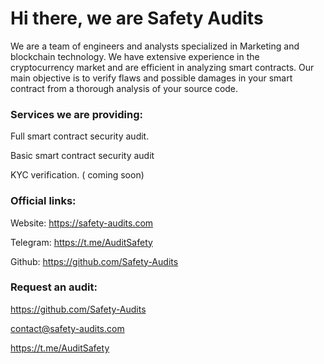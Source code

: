 # Hi there, we are Safety Audits



  We are a team of engineers and analysts specialized in Marketing and blockchain technology. 
We have extensive experience in the cryptocurrency market and are efficient in analyzing smart contracts.
Our main objective is to verify flaws and possible damages in your smart contract from a thorough analysis of your source code.


### Services we are providing:



Full smart contract security audit.

Basic smart contract security audit

KYC verification. ( coming soon)

### Official links:



Website: https://safety-audits.com

Telegram: https://t.me/AuditSafety

Github: https://github.com/Safety-Audits

### Request an audit:

https://github.com/Safety-Audits

contact@safety-audits.com

https://t.me/AuditSafety
